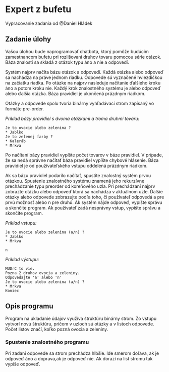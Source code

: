 # Expert z bufetu

Vypracovanie zadania od @Daniel Hládek

## Zadanie úlohy

Vašou úlohou bude naprogramovať chatbota, ktorý pomôže budúcim zamestnancom bufetu pri rozlišovaní druhov tovaru pomocou série otázok. Báza znalostí sa skladá z otázok typu áno a nie a odpovedí.

Systém najprv načíta bázu otázok a odpovedí. Každá otázka alebo odpoveď sa nachádza na práve jednom riadku. Odpovede sú vyznačené hviezdičkou na začiatku riadka. Po otázke na najprv nasleduje načítanie ďalšieho kroku áno a potom kroku nie. Každý krok znalostného systému je alebo odpoveď alebo ďalšia otázka. Báza pravidiel je ukončená prázdnym riadkom.

Otázky a odpovede spolu tvoria binárny vyhľadávací strom zapísaný vo formáte pre-order.

*Príklad bázy pravidiel s dvoma otázkami a troma druhmi tovaru:*
```
Je to ovocie alebo zelenina ?
* Jablko
Je to zelenej farby ?
* Kaleráb
* Mrkva
```
Po načítaní bázy pravidiel vypíšte počet tovarov v báze pravidiel. V prípade, že sa nedá správne načítať báza pravidiel vypíšte chybové hlásenie. Báza pravidiel je od používateľského vstupu oddelená prázdnym riadkom.

Ak sa bázu pravidiel podarilo načítať, spustite znalostný systém prvou otázkou. Spustenie znalostného systému znamená jeho rekurzívne prechádzanie typu preorder od koreňového uzla. Pri prechádzaní najprv zobrazte otázku alebo odpoveď ktorá sa nachádza v aktuálnom uzle. Ďalšie otázky alebo odpovede zobrazujte podľa toho, či používateľ odpovedá a pre prvú možnosť alebo n pre druhú. Ak systém nájde odpoveď, vypíšte správu a skončite program. Ak používateľ zadá nesprávny vstup, vypíšte správu a skončite program.

*Príklad vstupu:*
```
Je to ovocie alebo zelenina (a/n) ?
* Jablko
* Mrkva

n
```

*Príklad výstupu:*
```
MUDrC to vie.
Pozna 2 druhov ovocia a zeleniny.
Odpovedajte 'a' alebo 'n'
Je to ovocie alebo zelenina (a/n) ?
* Mrkva
Koniec
```

## Opis programu
Program na ukladanie údajov využíva štruktúru binárny strom. Zo vstupu vytvorí novú štruktúru, pričom v uzloch sú otázky a v listoch odpovede. Počet listov značí, koľko pozná ovocia a zeleniny.
### Spustenie znalostného programu
Pri zadaní odpovede sa strom prechádza hlbšie. Ide smerom doľava, ak je odpoveď áno a doprava,ak je odpoveď nie. Ak dorazí na list stromu tak vypíše odpoveď.
